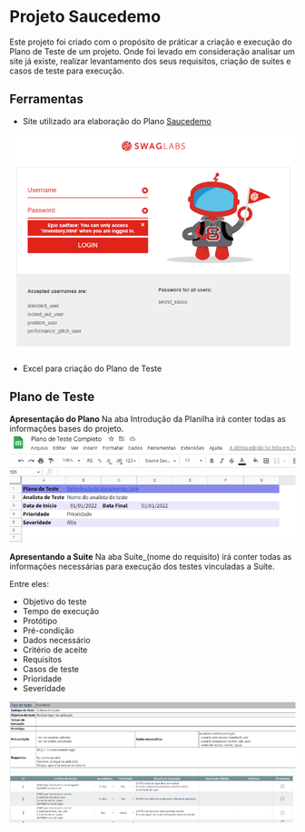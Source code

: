 # Projeto Saucedemo

Este projeto foi criado com o propósito de práticar a criação e execução do Plano de Teste de um projeto. Onde foi levado em consideração analisar um site já existe, realizar levantamento dos seus requisitos, criação de suites e casos de teste para execução.

## Ferramentas

- Site utilizado ara elaboração do Plano [Saucedemo](https://www.saucedemo.com/)

![Tela inicial do site Saucedemo](./img/saucedemo-interface.png)

- Excel para criação do Plano de Teste

## Plano de Teste

**Apresentação do Plano**
Na aba Introdução da Planilha irá conter todas as informações bases do projeto.
![Planilha do plano de teste](./img/saucedemo-plano.png)

**Apresentando a Suite**
Na aba Suite\_(nome do requisito) irá conter todas as informações necessárias para execução dos testes vinculadas a Suíte.

Entre eles:

- Objetivo do teste
- Tempo de execução
- Protótipo
- Pré-condição
- Dados necessário
- Critério de aceite
- Requisitos
- Casos de teste
- Prioridade
- Severidade

![Referência Suíte](./img/saucedemo-ca.png)
